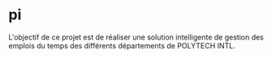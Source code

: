 # pi
L'objectif de ce projet est de réaliser une solution   intelligente de gestion des emplois du temps des différents départements de POLYTECH INTL.
